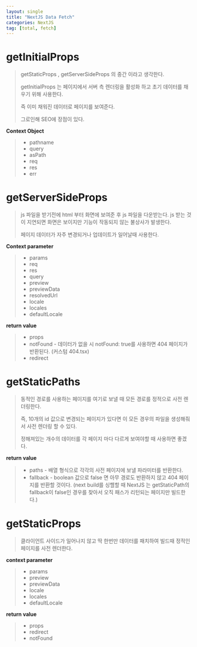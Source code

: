 ```yaml
---
layout: single
title: "NextJS Data Fetch"
categories: NextJS
tag: [total, fetch]
---
```


# getInitialProps

> getStaticProps , getServerSideProps 의 중간 이라고 생각한다.
>
> getInitialProps 는 페이지에서 서버 측 렌더링을 활성화 하고 초기 데이터를 채우기 위해 사용한다.
>
> 즉 이미 채워진 데이터로 페이지를 보여준다.
>
> 그로인해 SEO에 장점이 있다.

**Context Object**

> - pathname
> - query
> - asPath
> - req
> - res
> - err

# getServerSideProps

> js 파일을 받기전에 html 부터 화면에 보여준 후 js 파일을 다운받는다. js 받는 것이 지연되면 화면은 보이지만 기능이 작동되지 않는 불상사가 발생한다.
>
> 페이지 데이터가 자주 변경되거나 업데이트가 일어날때 사용한다.

**Context parameter**

> - params
> - req
> - res
> - query
> - preview
> - previewData
> - resolvedUrl
> - locale
> - locales
> - defaultLocale

**return value**

> - props
> - notFound - 데이터가 없을 시 notFound: true를 사용하면 404 페이지가 반환된다. (커스텀 404.tsx)
> - redirect

# getStaticPaths

> 동적인 경로를 사용하는 페이지를 여기로 보낼 때 모든 경로를 정적으로 사전 렌더링한다.
>
> 즉, 10개의 id 값으로 변경되는 페이지가 있다면 이 모든 경우의 파일을 생성해줘서 사전 렌더링 할 수 있다.
>
> 정해져있는 개수의 데이터를 각 페이지 마다 다르게 보여야할 때 사용하면 좋겠다.

**return value**

> - paths - 배열 형식으로 각각의 사전 페이지에 보낼 파라미터를 반환한다.
> - fallback - boolean 값으로 false 면 아무 경로도 반환하지 않고 404 페이지를 반환할 것이다. (next build를 싱핼할 때 NextJS 는 getStaticPath의 fallback이 false인 경우를 찾아서 오직 패스가 리턴되는 페이지만 빌드한다.)

# getStaticProps

> 클라이언트 사이드가 일어나지 않고 딱 한번만 데이터를 패치하여 빌드때 정적인 페이지를 사전 렌더한다.

**context parameter**

> - params
> - preview
> - previewData
> - locale
> - locales
> - defaultLocale

**return value**

> - props
> - redirect
> - notFound
